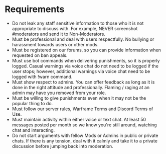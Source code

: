 # Requirements

* Do not leak any staff sensitive information to those who it is not appropriate to discuss with. For example, NEVER screenshot \#moderators and send it to Non-Moderators.
* Must be professional and deal with users respectfully. No bullying or harassment towards users or other mods.
* Must be registered on our forums, so you can provide information when requested on ban appeals.
* Must use bot commands when delivering punishments, so it is properly logged. Casual warnings via voice chat do not need to be logged if the user stops; however, additional warnings via voice chat need to be logged with !warn command.
* Must show respect to admins. You can offer feedback as long as it is done in the right attitude and professionally. Flaming / raging at an admin may have you removed from your role.
* Must be willing to give punishments even when it may not be the popular thing to do.
* Must follow our server rules, Warframe Terms and Discord Terms of Use.
* Must maintain activity within either voice or text chat. At least 50 messages posted per month so we know you're still around, watching chat and interacting.
* Do not start arguments with fellow Mods or Admins in public or private chats. If there is any tension, deal with it calmly and take it to a private discussion before jumping back into moderation.
